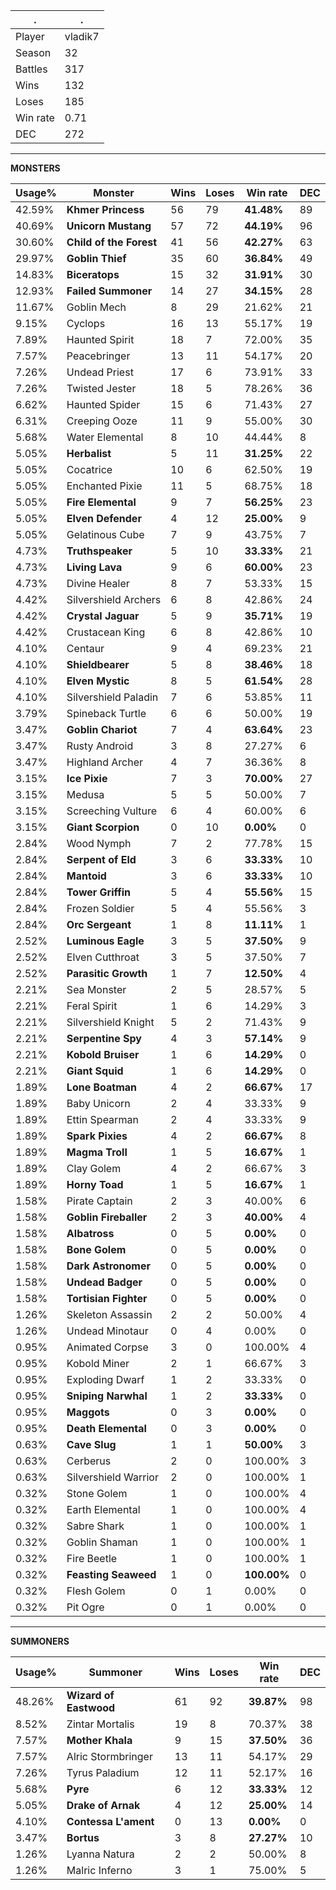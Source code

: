.|.
|-|-
Player|vladik7
Season|32
Battles|317
Wins|132
Loses|185
Win rate|0.71
DEC|272

---
**MONSTERS**

Usage%|Monster|Wins|Loses|Win rate|DEC|
-|-|-|-|-|-|
42.59%|**Khmer Princess**|56|79|**41.48%**|89|
40.69%|**Unicorn Mustang**|57|72|**44.19%**|96|
30.60%|**Child of the Forest**|41|56|**42.27%**|63|
29.97%|**Goblin Thief**|35|60|**36.84%**|49|
14.83%|**Biceratops**|15|32|**31.91%**|30|
12.93%|**Failed Summoner**|14|27|**34.15%**|28|
11.67%|Goblin Mech|8|29|21.62%|21|
9.15%|Cyclops|16|13|55.17%|19|
7.89%|Haunted Spirit|18|7|72.00%|35|
7.57%|Peacebringer|13|11|54.17%|20|
7.26%|Undead Priest|17|6|73.91%|33|
7.26%|Twisted Jester|18|5|78.26%|36|
6.62%|Haunted Spider|15|6|71.43%|27|
6.31%|Creeping Ooze|11|9|55.00%|30|
5.68%|Water Elemental|8|10|44.44%|8|
5.05%|**Herbalist**|5|11|**31.25%**|22|
5.05%|Cocatrice|10|6|62.50%|19|
5.05%|Enchanted Pixie|11|5|68.75%|18|
5.05%|**Fire Elemental**|9|7|**56.25%**|23|
5.05%|**Elven Defender**|4|12|**25.00%**|9|
5.05%|Gelatinous Cube|7|9|43.75%|7|
4.73%|**Truthspeaker**|5|10|**33.33%**|21|
4.73%|**Living Lava**|9|6|**60.00%**|23|
4.73%|Divine Healer|8|7|53.33%|15|
4.42%|Silvershield Archers|6|8|42.86%|24|
4.42%|**Crystal Jaguar**|5|9|**35.71%**|19|
4.42%|Crustacean King|6|8|42.86%|10|
4.10%|Centaur|9|4|69.23%|21|
4.10%|**Shieldbearer**|5|8|**38.46%**|18|
4.10%|**Elven Mystic**|8|5|**61.54%**|28|
4.10%|Silvershield Paladin|7|6|53.85%|11|
3.79%|Spineback Turtle|6|6|50.00%|19|
3.47%|**Goblin Chariot**|7|4|**63.64%**|23|
3.47%|Rusty Android|3|8|27.27%|6|
3.47%|Highland Archer|4|7|36.36%|8|
3.15%|**Ice Pixie**|7|3|**70.00%**|27|
3.15%|Medusa|5|5|50.00%|7|
3.15%|Screeching Vulture|6|4|60.00%|6|
3.15%|**Giant Scorpion**|0|10|**0.00%**|0|
2.84%|Wood Nymph|7|2|77.78%|15|
2.84%|**Serpent of Eld**|3|6|**33.33%**|10|
2.84%|**Mantoid**|3|6|**33.33%**|10|
2.84%|**Tower Griffin**|5|4|**55.56%**|15|
2.84%|Frozen Soldier|5|4|55.56%|3|
2.84%|**Orc Sergeant**|1|8|**11.11%**|1|
2.52%|**Luminous Eagle**|3|5|**37.50%**|9|
2.52%|Elven Cutthroat|3|5|37.50%|7|
2.52%|**Parasitic Growth**|1|7|**12.50%**|4|
2.21%|Sea Monster|2|5|28.57%|5|
2.21%|Feral Spirit|1|6|14.29%|3|
2.21%|Silvershield Knight|5|2|71.43%|9|
2.21%|**Serpentine Spy**|4|3|**57.14%**|9|
2.21%|**Kobold Bruiser**|1|6|**14.29%**|0|
2.21%|**Giant Squid**|1|6|**14.29%**|0|
1.89%|**Lone Boatman**|4|2|**66.67%**|17|
1.89%|Baby Unicorn|2|4|33.33%|9|
1.89%|Ettin Spearman|2|4|33.33%|9|
1.89%|**Spark Pixies**|4|2|**66.67%**|8|
1.89%|**Magma Troll**|1|5|**16.67%**|1|
1.89%|Clay Golem|4|2|66.67%|3|
1.89%|**Horny Toad**|1|5|**16.67%**|1|
1.58%|Pirate Captain|2|3|40.00%|6|
1.58%|**Goblin Fireballer**|2|3|**40.00%**|4|
1.58%|**Albatross**|0|5|**0.00%**|0|
1.58%|**Bone Golem**|0|5|**0.00%**|0|
1.58%|**Dark Astronomer**|0|5|**0.00%**|0|
1.58%|**Undead Badger**|0|5|**0.00%**|0|
1.58%|**Tortisian Fighter**|0|5|**0.00%**|0|
1.26%|Skeleton Assassin|2|2|50.00%|4|
1.26%|Undead Minotaur|0|4|0.00%|0|
0.95%|Animated Corpse|3|0|100.00%|4|
0.95%|Kobold Miner|2|1|66.67%|3|
0.95%|Exploding Dwarf|1|2|33.33%|0|
0.95%|**Sniping Narwhal**|1|2|**33.33%**|0|
0.95%|**Maggots**|0|3|**0.00%**|0|
0.95%|**Death Elemental**|0|3|**0.00%**|0|
0.63%|**Cave Slug**|1|1|**50.00%**|3|
0.63%|Cerberus|2|0|100.00%|3|
0.63%|Silvershield Warrior|2|0|100.00%|1|
0.32%|Stone Golem|1|0|100.00%|4|
0.32%|Earth Elemental|1|0|100.00%|4|
0.32%|Sabre Shark|1|0|100.00%|1|
0.32%|Goblin Shaman|1|0|100.00%|1|
0.32%|Fire Beetle|1|0|100.00%|1|
0.32%|**Feasting Seaweed**|1|0|**100.00%**|0|
0.32%|Flesh Golem|0|1|0.00%|0|
0.32%|Pit Ogre|0|1|0.00%|0|

---
**SUMMONERS**

Usage%|Summoner|Wins|Loses|Win rate|DEC|
-|-|-|-|-|-|
48.26%|**Wizard of Eastwood**|61|92|**39.87%**|98|
8.52%|Zintar Mortalis|19|8|70.37%|38|
7.57%|**Mother Khala**|9|15|**37.50%**|36|
7.57%|Alric Stormbringer|13|11|54.17%|29|
7.26%|Tyrus Paladium|12|11|52.17%|16|
5.68%|**Pyre**|6|12|**33.33%**|12|
5.05%|**Drake of Arnak**|4|12|**25.00%**|14|
4.10%|**Contessa L'ament**|0|13|**0.00%**|0|
3.47%|**Bortus**|3|8|**27.27%**|10|
1.26%|Lyanna Natura|2|2|50.00%|8|
1.26%|Malric Inferno|3|1|75.00%|5|
